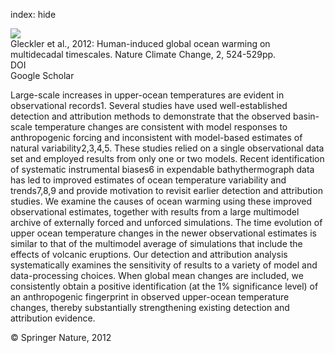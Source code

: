 index: hide

<div class="Citation">
    <div class="Citation-thumb CitationThumb-linked"  data-href="https://doi.org/10.1038/nclimate1553">
      <img src="https://static.claimspace.cloud/climate-study-static/refs/thumbs/13/Gleckler_et_al_2012-thumb.png" />
    </div>

  <div class="Citation-body">
    <div class="Citation-text">Gleckler et al., 2012: Human-induced global ocean warming on multidecadal timescales. <span class="Article-journal">Nature Climate Change, </span><span class="Article-volume">2, </span>524-529pp.</div>
    <div class="Citation-links">
      <div class="CitationLink" data-href="https://doi.org/10.1038/nclimate1553">
        <div class="CitationLink-icon CitationLink-Doi"></div>
        <div class="CitationLink-text">DOI</div>
      </div>
      <div class="CitationLink" data-href="https://scholar.google.com/scholar?q=10.1038/nclimate1553">
        <div class="CitationLink-icon CitationLink-Scholar"></div>
        <div class="CitationLink-text">Google Scholar</div>
      </div>
    </div>
  </div>
</div>

Large-scale increases in upper-ocean temperatures are evident in observational records1. Several studies have used well-established detection and attribution methods to demonstrate that the observed basin-scale temperature changes are consistent with model responses to anthropogenic forcing and inconsistent with model-based estimates of natural variability2,3,4,5. These studies relied on a single observational data set and employed results from only one or two models. Recent identification of systematic instrumental biases6 in expendable bathythermograph data has led to improved estimates of ocean temperature variability and trends7,8,9 and provide motivation to revisit earlier detection and attribution studies. We examine the causes of ocean warming using these improved observational estimates, together with results from a large multimodel archive of externally forced and unforced simulations. The time evolution of upper ocean temperature changes in the newer observational estimates is similar to that of the multimodel average of simulations that include the effects of volcanic eruptions. Our detection and attribution analysis systematically examines the sensitivity of results to a variety of model and data-processing choices. When global mean changes are included, we consistently obtain a positive identification (at the 1% significance level) of an anthropogenic fingerprint in observed upper-ocean temperature changes, thereby substantially strengthening existing detection and attribution evidence.

<div class="Citation-copy">
&copy; Springer Nature, 2012
</div>